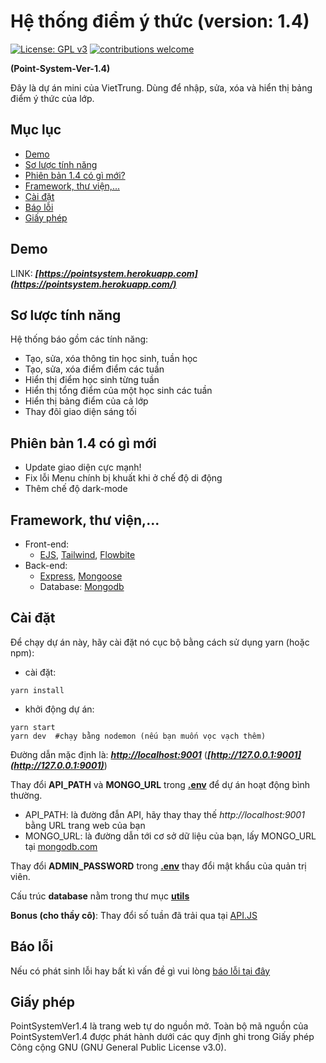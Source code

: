 # Hệ thống điểm ý thức (version: 1.4)

[![License: GPL v3](https://img.shields.io/badge/License-GPL%20v3-blue.svg)](https://opensource.org/licenses/GPL-3.0)
[![contributions welcome](https://img.shields.io/badge/contributions-welcome-brightgreen.svg?style=flat)](https://github.com/vietrux/Point-System-Ver-1.4)

**(Point-System-Ver-1.4)**

Đây là dự án mini của VietTrung. Dùng để nhập, sửa, xóa và hiển thị bảng điểm ý thức của lớp.

## Mục lục
- [Demo](#demo)
- [Sơ lược tính năng](#sơ-lược-tính-năng)
- [Phiên bản 1.4 có gì mới?](#phiên-bản-14-có-gì-mới)
- [Framework, thư viện,...](#framework-thư-viện)
- [Cài đặt](#cài-đặt)
- [Báo lỗi](#báo-lỗi)
- [Giấy phép](#giấy-phép)

## Demo
LINK: ***[https://pointsystem.herokuapp.com](https://pointsystem.herokuapp.com/)***

## Sơ lược tính năng
Hệ thống báo gồm các tính năng:
- Tạo, sửa, xóa thông tin học sinh, tuần học
- Tạo, sửa, xóa điểm điểm các tuần
- Hiển thị điểm học sinh từng tuần
- Hiển thị tổng điểm của một học sinh các tuần
- Hiển thị bảng điểm của cả lớp 
- Thay đôỉ giao diện sáng tối

## Phiên bản 1.4 có gì mới

- Update giao diện cực mạnh! 
- Fix lỗi Menu chính bị khuất khi ở chế độ di động
- Thêm chế độ dark-mode 

## Framework, thư viện,...

- Front-end:
  - [EJS](https://github.com/mde/ejs), [Tailwind](https://github.com/tailwindlabs/tailwindcss), [Flowbite](https://github.com/themesberg/flowbite)
- Back-end:
  - [Express](https://github.com/expressjs/express), [Mongoose](https://github.com/Automattic/mongoose)
  - Database: [Mongodb](https://github.com/mongodb)
  

## Cài đặt

Để chạy dự án này, hãy cài đặt nó cục bộ bằng cách sử dụng yarn (hoặc npm):
- cài đặt:
```
yarn install
```
- khởi động dự án:
```
yarn start 
yarn dev  #chạy bằng nodemon (nếu bạn muốn vọc vạch thêm)
```
Đường dẫn mặc định là: ***[http://localhost:9001](http://localhost:9001)*** (***[http://127.0.0.1:9001](http://127.0.0.1:9001)***)

Thay đổi **API_PATH** và **MONGO_URL** trong **[.env](https://github.com/vietrux/Point-System-Ver-1.4/blob/main/.env)** để dự án hoạt động bình thường.
- API_PATH: là đường đẫn API, hãy thay thay thế *http://<span></span>localhost:9001* bằng URL trang web của bạn
- MONGO_URL: là đường dẫn tới cơ sở dữ liệu của bạn, lấy MONGO_URL tại [mongodb.com](https://www.mongodb.com/)

Thay đổi **ADMIN_PASSWORD** trong **[.env](https://github.com/vietrux/Point-System-Ver-1.4/blob/main/.env)** thay đổi mật khẩu của quản trị viên.

Cấu trúc **database** nằm trong thư mục **[utils](https://github.com/vietrux/Point-System-Ver-1.4/tree/main/utils)**

**Bonus (cho thầy cô)**: Thay đổi số tuần đã trải qua tại [API.JS](https://github.com/vietrux/Point-System-Ver-1.4/blob/main/routes/api.js)

## Báo lỗi
Nếu có phát sinh lỗi hay bất kì vấn đề gì vui lòng [báo lỗi tại đây](https://github.com/vietrux/Point-System-Ver-1.4/issues)

## Giấy phép
PointSystemVer1.4 là trang web tự do nguồn mở. Toàn bộ mã nguồn của PointSystemVer1.4 được phát hành dưới các quy định ghi trong Giấy phép Công cộng GNU (GNU General Public License v3.0).
